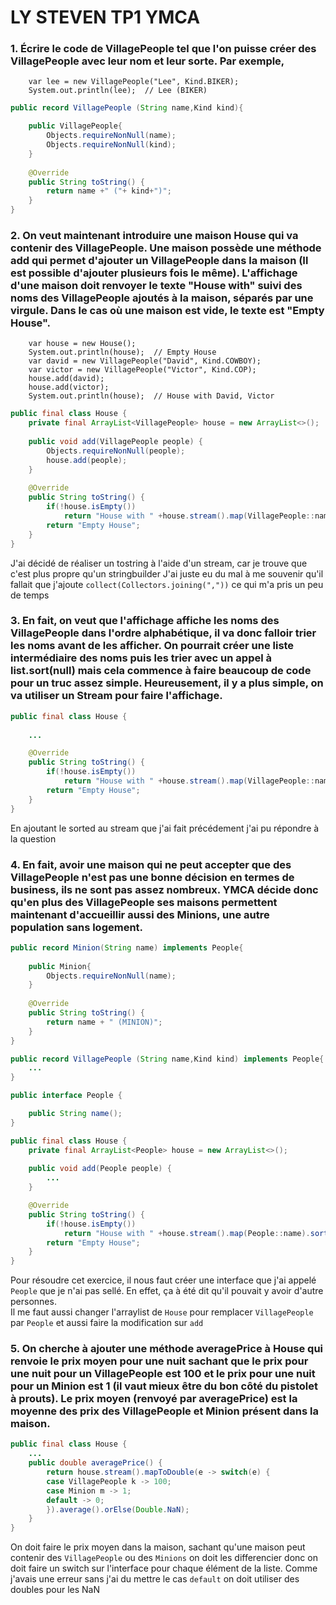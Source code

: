 # LY STEVEN TP1 YMCA


### 1. Écrire le code de VillagePeople tel que l'on puisse créer des VillagePeople avec leur nom et leur sorte. Par exemple,

        var lee = new VillagePeople("Lee", Kind.BIKER);
        System.out.println(lee);  // Lee (BIKER)

```java
public record VillagePeople (String name,Kind kind){

	public VillagePeople{
		Objects.requireNonNull(name);
		Objects.requireNonNull(kind);
	}
	
	@Override
	public String toString() {
		return name +" ("+ kind+")";
	}
}
```

### 2. On veut maintenant introduire une maison House qui va contenir des VillagePeople. Une maison possède une méthode add qui permet d'ajouter un VillagePeople dans la maison (Il est possible d'ajouter plusieurs fois le même). L'affichage d'une maison doit renvoyer le texte "House with" suivi des noms des VillagePeople ajoutés à la maison, séparés par une virgule. Dans le cas où une maison est vide, le texte est "Empty House".

        var house = new House();
        System.out.println(house);  // Empty House
        var david = new VillagePeople("David", Kind.COWBOY);
        var victor = new VillagePeople("Victor", Kind.COP);
        house.add(david);
        house.add(victor);
        System.out.println(house);  // House with David, Victor

```java
public final class House {
	private final ArrayList<VillagePeople> house = new ArrayList<>();
	
	public void add(VillagePeople people) {
		Objects.requireNonNull(people);
		house.add(people);
	}
	
	@Override
	public String toString() {
		if(!house.isEmpty())
			return "House with " +house.stream().map(VillagePeople::name).collect(Collectors.joining(", ")).toString();
		return "Empty House";
	}
}
```
J'ai décidé de réaliser un tostring à l'aide d'un stream, car je trouve que c'est plus propre qu'un stringbuilder
J'ai juste eu du mal à me souvenir qu'il fallait que j'ajoute ``collect(Collectors.joining(","))`` ce qui m'a pris un peu de temps

### 3. En fait, on veut que l'affichage affiche les noms des VillagePeople dans l'ordre alphabétique, il va donc falloir trier les noms avant de les afficher. On pourrait créer une liste intermédiaire des noms puis les trier avec un appel à list.sort(null) mais cela commence à faire beaucoup de code pour un truc assez simple. Heureusement, il y a plus simple, on va utiliser un Stream pour faire l'affichage.

```java
public final class House {
	
    ...

	@Override
	public String toString() {
		if(!house.isEmpty())
			return "House with " +house.stream().map(VillagePeople::name).sorted().collect(Collectors.joining(", ")).toString();
		return "Empty House";
	}
}

```
En ajoutant le sorted au stream que j'ai fait précédement j'ai pu répondre à la question

### 4. En fait, avoir une maison qui ne peut accepter que des VillagePeople n'est pas une bonne décision en termes de business, ils ne sont pas assez nombreux. YMCA décide donc qu'en plus des VillagePeople ses maisons permettent maintenant d'accueillir aussi des Minions, une autre population sans logement.
```java
public record Minion(String name) implements People{
	
	public Minion{
		Objects.requireNonNull(name);
	}
	
	@Override
	public String toString() {
		return name + " (MINION)";
	}
}
```
```java
public record VillagePeople (String name,Kind kind) implements People{
    ...
}
```

```java
public interface People {

	public String name();
}

```

```java
public final class House {
	private final ArrayList<People> house = new ArrayList<>();
	
	public void add(People people) {
		...
	}

	@Override
	public String toString() {
		if(!house.isEmpty())
			return "House with " +house.stream().map(People::name).sorted().collect(Collectors.joining(", ")).toString();
		return "Empty House";
	}
}
```
Pour résoudre cet exercice, il nous faut créer une interface que j'ai appelé ``People`` que je n'ai pas sellé. En effet, ça à été dit qu'il pouvait y avoir d'autre personnes.\
Il me faut aussi changer l'arraylist de ``House`` pour remplacer ``VillagePeople`` par ``People`` et aussi faire la modification sur ``add``

### 5. On cherche à ajouter une méthode averagePrice à House qui renvoie le prix moyen pour une nuit sachant que le prix pour une nuit pour un VillagePeople est 100 et le prix pour une nuit pour un Minion est 1 (il vaut mieux être du bon côté du pistolet à prouts). Le prix moyen (renvoyé par averagePrice) est la moyenne des prix des VillagePeople et Minion présent dans la maison.

```java
public final class House {
    ...
	public double averagePrice() {
		return house.stream().mapToDouble(e -> switch(e) {
		case VillagePeople k -> 100;
		case Minion m -> 1;
		default -> 0;
		}).average().orElse(Double.NaN);
	}
}
```
On doit faire le prix moyen dans la maison, sachant qu'une maison peut contenir des ``VillagePeople`` ou des ``Minions`` on doit les differencier donc on doit faire un switch sur l'interface pour chaque élément de la liste. Comme j'avais une erreur sans j'ai du mettre le cas ``default`` on doit utiliser des doubles pour les NaN
